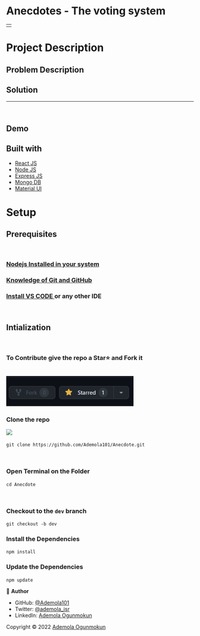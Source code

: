 # Anecdotes - The voting system

<table>
<tr>
<td>
  <!-- Prohub provides you one safe place for all the projects created in your Institute! -->
</td>
</tr>
</table>

# Project Description

## Problem Description

<!-- > Students are unaware of project that are already built.
Difficulties in selecting innovative and unique ideas.
Project idea will get rejected if it is already done.
Again they need to put lots of efforts to find different project ideas. -->

## Solution

<!-- > We brought all project works and details on single platform -
To avoid project ideas from getting repeated,
To take up unique and innovative project works,
To provide common knowledge platform for peer learning. -->

<hr>
<br>

## Demo

<!-- Here is a working Demo : <https://Prohub.herokuapp.com/> -->

## Built with

- [React JS](https://reactjs.org/)
- [Node JS](https://nodejs.org/)
- [Express JS](https://expressjs.com/)
- [Mongo DB](https://www.mongodb.com/)
- [Material UI](https://mui.com/)

# Setup

## Prerequisites

<br>

### <a href ="https://www.geeksforgeeks.org/installation-of-node-js-on-windows/" target="_blank"> Nodejs Installed in your system<a/>

### <a href ="https://www.geeksforgeeks.org/ultimate-guide-git-github/?ref=gcse" target="_blank">Knowledge of Git and GitHub<a/>

### <p> <a href ="https://code.visualstudio.com/docs/setup/windows">Install VS CODE </a> or any other IDE </p>

<br>

## Intialization

<br>

### To Contribute give the repo a Star⭐️ and Fork it

<br>
<img src ="readme-asset/star_fork.png"></img>

### Clone the repo

<img src ="readme_assets/clone.png"></img>

```
git clone https://github.com/Ademola101/Anecdote.git
```

<!-- <img src ="readme_assets/images/clone.png"></img> -->

<br>

### Open Terminal on the Folder

```
cd Anecdote
```

<br>

### Checkout to the `dev` branch

```
git checkout -b dev
```
<!-- 
<br>

### Go the the `client` directory

```
cd client
```

<br>
 -->
### Install the Dependencies

```
npm install
```

### Update the Dependencies

```
npm update
```

<!-- ### Go to the server folder & do the same (install and update)

```
cd ../server
```

<br> -->

<!-- ## Team

[![Pranay Kharabe](https://avatars1.githubusercontent.com/u/68046838?v=3&s=144)](https://github.com/pranay202)

[![Samyak Shambharkar](https://avatars1.githubusercontent.com/u/86425573?v=3&s=144)](https://github.com/samyakshambharkar) -->

<!-- [![Ruchika Parshionikar](https://avatars1.githubusercontent.com/u/86425573?v=3&s=144)](https://github.com/samyakshambharkar) -->

👤 **Author**

- GitHub: [@Ademola101](https://github.com/Ademola101)
- Twitter: [@ademola_isr](https://twitter.com/ademola_isr)
- LinkedIn: [Ademola Ogunmokun](https://linkedin.com/in/ademola-ogunmokun-492575203)

Copyright © 2022 [Ademola Ogunmokun](https://github.com/Ademola101)
